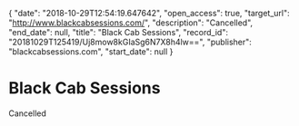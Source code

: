 {
  "date": "2018-10-29T12:54:19.647642", 
  "open_access": true, 
  "target_url": "http://www.blackcabsessions.com/", 
  "description": "Cancelled", 
  "end_date": null, 
  "title": "Black Cab Sessions", 
  "record_id": "20181029T125419/Uj8mow8kGIaSg6N7X8h4lw==", 
  "publisher": "blackcabsessions.com", 
  "start_date": null
}

# Black Cab Sessions

Cancelled